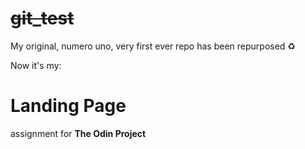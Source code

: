 # ~~git_test~~ 
My original, numero uno, very first ever repo has been repurposed :recycle:

Now it's my:
# Landing Page 
assignment for **The Odin Project**



